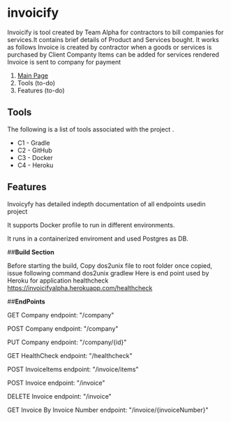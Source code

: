 # invoicify
Invoicify is tool created by Team Alpha for contractors to bill companies for services.It contains brief details of Product and Services bought. It works as follows
Invoice is created by contractor when a goods or services is purchased by Client Companty
Items can be added for services rendered
Invoice is sent to company for payment


1. [Main Page](https://github.com/padhuashok/invoicify/projects)
2. Tools (to-do)
3. Features (to-do)


## Tools

The following is a list of tools associated with the project .

* C1 - Gradle
* C2 - GitHub
* C3 - Docker
* C4 - Heroku

## Features

Invoicyfy has detailed indepth documentation of all endpoints usedin project

It supports Docker profile to run in different environments.

It runs in a containerized enviroment and used Postgres as DB. 

##**Build Section**

Before starting the build, Copy dos2unix file to root folder 
once copied, issue following command
dos2unix gradlew
Here is end point used by Heroku  for application healthcheck
https://invoicifyalpha.herokuapp.com/healthcheck


##**EndPoints**

GET Company endpoint: "/company"

POST Company endpoint: "/company"

PUT Company endpoint: "/company/{id}"

GET HealthCheck endpoint: "/healthcheck"

POST InvoiceItems endpoint: "/invoice/items"

POST Invoice endpoint: "/invoice"

DELETE Invoice endpoint: "/invoice"

GET Invoice By Invoice Number endpoint: "/invoice/{invoiceNumber}"
